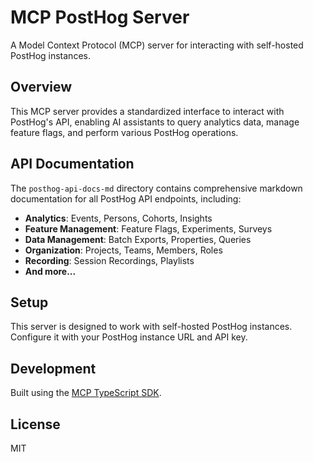 # MCP PostHog Server

A Model Context Protocol (MCP) server for interacting with self-hosted PostHog instances.

## Overview

This MCP server provides a standardized interface to interact with PostHog's API, enabling AI assistants to query analytics data, manage feature flags, and perform various PostHog operations.

## API Documentation

The `posthog-api-docs-md` directory contains comprehensive markdown documentation for all PostHog API endpoints, including:

- **Analytics**: Events, Persons, Cohorts, Insights
- **Feature Management**: Feature Flags, Experiments, Surveys
- **Data Management**: Batch Exports, Properties, Queries
- **Organization**: Projects, Teams, Members, Roles
- **Recording**: Session Recordings, Playlists
- **And more...**

## Setup

This server is designed to work with self-hosted PostHog instances. Configure it with your PostHog instance URL and API key.

## Development

Built using the [MCP TypeScript SDK](https://github.com/modelcontextprotocol/typescript-sdk).

## License

MIT